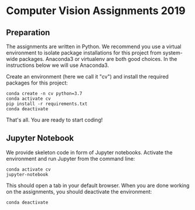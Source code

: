 # Computer Vision Assignments 2019

## Preparation
The assignments are written in Python. 
We recommend you use a virtual environment to isolate package installations for this project from system-wide packages.
Anaconda3 or virtualenv are both good choices. 
In the instructions below we will use Anaconda3.

Create an environment (here we call it "cv") and install the required packages for this project:
```
conda create -n cv python=3.7
conda activate cv
pip install -r requirements.txt
conda deactivate
```
That's all. You are ready to start coding!

## Jupyter Notebook
We provide skeleton code in form of Jupyter notebooks. 
Activate the environment and run Jupyter from the command line:
```
conda activate cv
jupyter-notebook
```
This should open a tab in your default browser. 
When you are done working on the assignments, you should deactivate the environment:
```
conda deactivate
```



